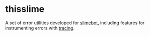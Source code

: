 # thisslime

A set of error utilities developed for [slimebot](https://github.com/perpetualcacophony/slimebot), including features for instrumenting errors with [tracing](https://docs.rs/tracing).